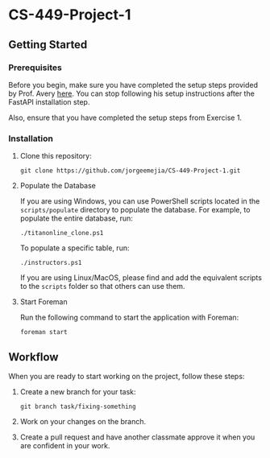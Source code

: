 # CS-449-Project-1

## Getting Started

### Prerequisites

Before you begin, make sure you have completed the setup steps provided by Prof. Avery [here](https://sites.google.com/view/cpsc-449). You can stop following his setup instructions after the FastAPI installation step.

Also, ensure that you have completed the setup steps from Exercise 1.

### Installation

1. Clone this repository:

    ```
    git clone https://github.com/jorgeemejia/CS-449-Project-1.git
    ```

2. Populate the Database

    If you are using Windows, you can use PowerShell scripts located in the `scripts/populate` directory to populate the database. For example, to populate the entire database, run:

    ```
    ./titanonline_clone.ps1
    ```

    To populate a specific table, run:

    ```
    ./instructors.ps1
    ```

    If you are using Linux/MacOS, please find and add the equivalent scripts to the `scripts` folder so that others can use them.

3. Start Foreman

    Run the following command to start the application with Foreman:

    ```
    foreman start
    ```

## Workflow

When you are ready to start working on the project, follow these steps:

1. Create a new branch for your task:

    ```
    git branch task/fixing-something
    ```

2. Work on your changes on the branch.

3. Create a pull request and have another classmate approve it when you are confident in your work.
